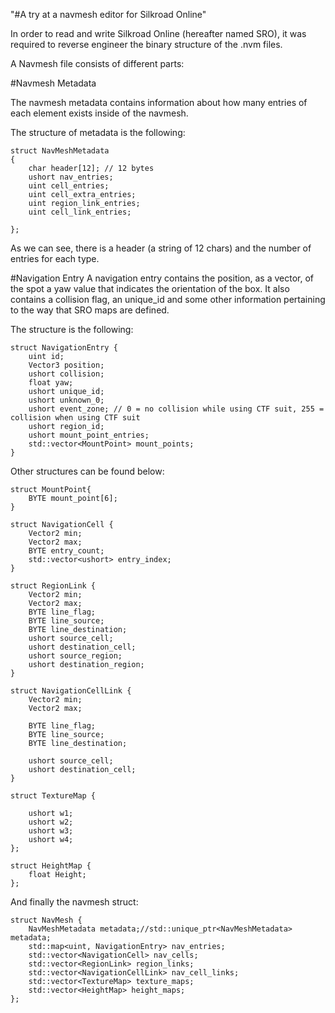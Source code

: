 "#A try at a navmesh editor for Silkroad Online" 

In order to read and write Silkroad Online (hereafter named SRO), it was required to reverse engineer the binary structure of the .nvm files.


A Navmesh file consists of different parts:

#Navmesh Metadata

The navmesh metadata contains information about how many entries of each element exists inside of the navmesh.

The structure of metadata is the following:


	struct NavMeshMetadata 
	{
		char header[12]; // 12 bytes
		ushort nav_entries;
		uint cell_entries;
		uint cell_extra_entries;
		uint region_link_entries;
		uint cell_link_entries;

	};
  
  As we can see, there is a header (a string of 12 chars) and the number of entries for each type.
  
  
#Navigation Entry
  A navigation entry contains the position, as a vector, of the spot a yaw value that indicates the orientation of the box.
  It also contains a collision flag, an unique_id and some other information pertaining to the way that SRO maps are defined.
  
  The structure is the following:
  
  	struct NavigationEntry {
		uint id;
		Vector3 position;
		ushort collision;
		float yaw;
		ushort unique_id;
		ushort unknown_0;
		ushort event_zone; // 0 = no collision while using CTF suit, 255 = collision when using CTF suit
		ushort region_id;
		ushort mount_point_entries;
		std::vector<MountPoint> mount_points;
	}
  
  
  Other structures can be found below:
  
  	struct MountPoint{
		BYTE mount_point[6];
	}
  
  	struct NavigationCell {
		Vector2 min;
		Vector2 max;
		BYTE entry_count;
		std::vector<ushort> entry_index;
	}

	struct RegionLink {
		Vector2 min;
		Vector2 max;
		BYTE line_flag;
		BYTE line_source;
		BYTE line_destination;
		ushort source_cell;
		ushort destination_cell;
		ushort source_region;
		ushort destination_region;
	}

	struct NavigationCellLink {
		Vector2 min;
		Vector2 max;

		BYTE line_flag;
		BYTE line_source;
		BYTE line_destination;

		ushort source_cell;
		ushort destination_cell;
	}
  
  	struct TextureMap {
		
		ushort w1;
		ushort w2;
		ushort w3;
		ushort w4;
	};
  
  	struct HeightMap {
		float Height;
	};
  
  
And finally the navmesh struct:

	struct NavMesh {
		NavMeshMetadata metadata;//std::unique_ptr<NavMeshMetadata> metadata;
		std::map<uint, NavigationEntry> nav_entries;
		std::vector<NavigationCell> nav_cells;
		std::vector<RegionLink> region_links;
		std::vector<NavigationCellLink> nav_cell_links;
		std::vector<TextureMap> texture_maps;
		std::vector<HeightMap> height_maps;
	};

  
  
